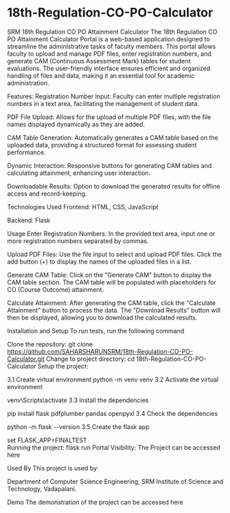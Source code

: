 # 18th-Regulation-CO-PO-Calculator
SRM 18th Regulation CO PO Attainment Calculator
The 18th Regulation CO PO Attainment Calculator Portal is a web-based application designed to streamline the administrative tasks of faculty members. This portal allows faculty to upload and manage PDF files, enter registration numbers, and generate CAM (Continuous Assessment Mark) tables for student evaluations. The user-friendly interface ensures efficient and organized handling of files and data, making it an essential tool for academic administration.

Features:
Registration Number Input:
Faculty can enter multiple registration numbers in a text area, facilitating the management of student data.

PDF File Upload:
Allows for the upload of multiple PDF files, with the file names displayed dynamically as they are added.

CAM Table Generation:
Automatically generates a CAM table based on the uploaded data, providing a structured format for assessing student performance.

Dynamic Interaction:
Responsive buttons for generating CAM tables and calculating attainment, enhancing user interaction.

Downloadable Results:
Option to download the generated results for offline access and record-keeping.

Technologies Used
Frontend: HTML, CSS, JavaScript

Backend: Flask

Usage
Enter Registration Numbers:
In the provided text area, input one or more registration numbers separated by commas.

Upload PDF Files:
Use the file input to select and upload PDF files. Click the add button (+) to display the names of the uploaded files in a list.

Generate CAM Table:
Click on the "Generate CAM" button to display the CAM table section. The CAM table will be populated with placeholders for CO (Course Outcome) attainment.

Calculate Attainment:
After generating the CAM table, click the "Calculate Attainment" button to process the data. The "Download Results" button will then be displayed, allowing you to download the calculated results.

Installation and Setup
To run tests, run the following command

Clone the repository:
git clone https://github.com/SAHARSHARUNSRM/18th-Regulation-CO-PO-Calculator.git
Change to project directory:
cd 18th-Regulation-CO-PO-Calculator
Setup the project:

3.1 Create virtual environment
python -m venv venv 
3.2 Activate the virtual environment

venv\Scripts\activate
3.3 Install the dependencies

pip install flask pdfplumber pandas openpyxl
3.4 Check the dependencies

python -m flask --version
3.5 Create the flask app

set FLASK_APP=FINALTEST  
Running the project:
flask run
Portal Visibility:
The Project can be accessed here

Used By
This project is used by:

Department of Computer Science Engineering, SRM Institute of Science and Technology, Vadapalani.

Demo
The demonstration of the project can be accessed here
